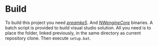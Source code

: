 # Build
To build this project you need *[preamke5]([https://premake.github.io/)*. And *[NWengineCore](https://drive.google.com/drive/folders/1OkY7DYoREGxCYFi1l9wEZtGYMeq0h6Bc?usp=sharing)* binaries. 
A batch script is provided to build visual studio solution. All you need is to place the folder, linked previously, in the same directory as current repository clone. Then execute ```setup.bat```.